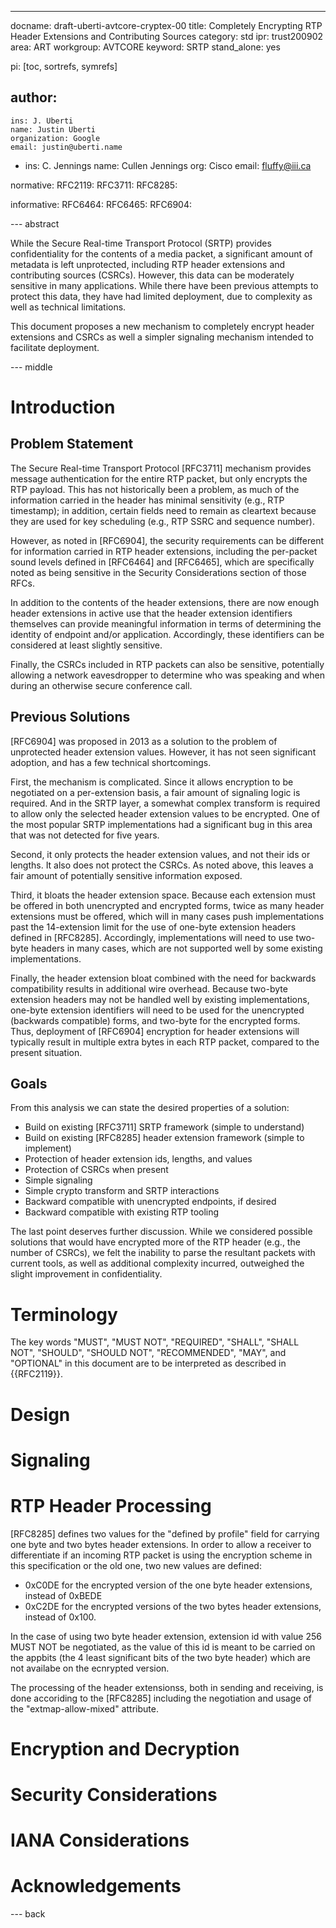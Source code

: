 ---
docname: draft-uberti-avtcore-cryptex-00
title: Completely Encrypting RTP Header Extensions and Contributing Sources
category: std
ipr: trust200902
area: ART
workgroup: AVTCORE
keyword: SRTP
stand_alone: yes

pi: [toc, sortrefs, symrefs]

author:
-
    ins: J. Uberti
    name: Justin Uberti
    organization: Google
    email: justin@uberti.name
-
  ins: C. Jennings
  name: Cullen Jennings
  org: Cisco
  email: fluffy@iii.ca

normative:
  RFC2119:
  RFC3711:
  RFC8285:

informative:
  RFC6464:
  RFC6465:
  RFC6904:

--- abstract

While the Secure Real-time Transport Protocol (SRTP) provides confidentiality
for the contents of a media packet, a significant amount of metadata is left
unprotected, including RTP header extensions and contributing sources (CSRCs).
However, this data can be moderately sensitive in many applications. While
there have been previous attempts to protect this data, they have had limited
deployment, due to complexity as well as technical limitations.

This document proposes a new mechanism to completely encrypt header
extensions and CSRCs as well a simpler signaling mechanism intended to
facilitate deployment.

--- middle

Introduction
============

## Problem Statement

The Secure Real-time Transport Protocol [RFC3711] mechanism provides message
authentication for the entire RTP packet, but only encrypts the RTP payload.
This has not historically been a problem, as much of the information carried
in the header has minimal sensitivity (e.g., RTP timestamp); in addition,
certain fields need to remain as cleartext because they are used for key
scheduling (e.g., RTP SSRC and sequence number).

However, as noted in [RFC6904], the security requirements can be different for
information carried in RTP header extensions, including the per-packet sound
levels defined in [RFC6464] and [RFC6465], which are specifically noted as
being sensitive in the Security Considerations section of those RFCs.

In addition to the contents of the header extensions, there are now enough
header extensions in active use that the header extension identifiers
themselves can provide meaningful information in terms of determining the
identity of endpoint and/or application. Accordingly, these identifiers
can be considered at least slightly sensitive.

Finally, the CSRCs included in RTP packets can also be sensitive, potentially
allowing a network eavesdropper to determine who was speaking and when during
an otherwise secure conference call.

## Previous Solutions

[RFC6904] was proposed in 2013 as a solution to the problem of unprotected
header extension values. However, it has not seen significant adoption, and
has a few technical shortcomings.

First, the mechanism is complicated. Since it allows encryption to be
negotiated on a per-extension basis, a fair amount of signaling logic is
required. And in the SRTP layer, a somewhat complex transform is required
to allow only the selected header extension values to be encrypted. One of
the most popular SRTP implementations had a significant bug in this area
that was not detected for five years.

Second, it only protects the header extension values, and not their ids or
lengths. It also does not protect the CSRCs. As noted above, this leaves
a fair amount of potentially sensitive information exposed.

Third, it bloats the header extension space. Because each extension must
be offered in both unencrypted and encrypted forms, twice as many header
extensions must be offered, which will in many cases push implementations
past the 14-extension limit for the use of one-byte extension headers
defined in [RFC8285]. Accordingly, implementations will need to use
two-byte headers in many cases, which are not supported well by some
existing implementations.

Finally, the header extension bloat combined with the need for backwards
compatibility results in additional wire overhead. Because two-byte
extension headers may not be handled well by existing implementations,
one-byte extension identifiers will need to be used for the unencrypted
(backwards compatible) forms, and two-byte for the encrypted forms.
Thus, deployment of [RFC6904] encryption for header extensions will
typically result in multiple extra bytes in each RTP packet, compared
to the present situation.

## Goals

From this analysis we can state the desired properties of a solution:
- Build on existing [RFC3711] SRTP framework (simple to understand)
- Build on existing [RFC8285] header extension framework (simple to implement)
- Protection of header extension ids, lengths, and values
- Protection of CSRCs when present
- Simple signaling
- Simple crypto transform and SRTP interactions
- Backward compatible with unencrypted endpoints, if desired
- Backward compatible with existing RTP tooling

The last point deserves further discussion. While we considered possible
solutions that would have encrypted more of the RTP header (e.g., the number
of CSRCs), we felt the inability to parse the resultant packets with current
tools, as well as additional complexity incurred, outweighed the slight
improvement in confidentiality.

Terminology
===========

The key words "MUST", "MUST NOT", "REQUIRED", "SHALL", "SHALL NOT", "SHOULD",
"SHOULD NOT", "RECOMMENDED", "MAY", and "OPTIONAL" in this document are to be
interpreted as described in {{RFC2119}}.

Design
======

Signaling
=========

RTP Header Processing
=====================
[RFC8285] defines two values for the "defined by profile" field for carrying one byte and two bytes header extensions. In order to allow a receiver to differentiate if an incoming RTP packet is using the encryption scheme  in this specification or the old one, two new values are defined:

 - 0xC0DE for the encrypted version of the one byte header extensions, instead of 0xBEDE
 - 0xC2DE for the encrypted versions of the two bytes header extensions, instead of 0x100.
 
In the case of using two byte header extension, extension id with value 256 MUST NOT be negotiated, as the value of this id is meant to be carried on the appbits (the 4 least significant bits of the two byte header) which are not availabe on the ecnrypted version.
 
The processing of the header extensionss, both in sending and receiving, is done accoriding to the [RFC8285] including the negotiation and usage of the "extmap-allow-mixed" attribute.
 
Encryption and Decryption
=========================

Security Considerations
=======================

IANA Considerations
===================

Acknowledgements
================

--- back

